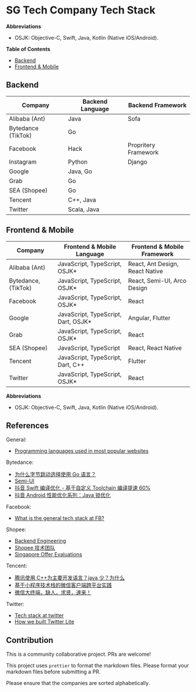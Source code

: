 # SG Tech Company Tech Stack

**Abbreviations**

- OSJK: Objective-C, Swift, Java, Kotlin (Native iOS/Android).

**Table of Contents**

- [Backend](#backend)
- [Frontend & Mobile](#frontend--mobile)

## Backend

| Company            | Backend Language | Backend Framework    |
| ------------------ | ---------------- | -------------------- |
| Alibaba (Ant)      | Java             | Sofa                 |
| Bytedance (TikTok) | Go               |                      |
| Facebook           | Hack             | Propritery Framework |
| Instagram          | Python           | Django               |
| Google             | Java, Go         |                      |
| Grab               | Go               |                      |
| SEA (Shopee)       | Go               |                      |
| Tencent            | C++, Java        |                      |
| Twitter            | Scala, Java      |                      |

## Frontend & Mobile

| Company             | Frontend & Mobile Language           | Frontend & Mobile Framework     |
| ------------------- | ------------------------------------ | ------------------------------- |
| Alibaba (Ant)       | JavaScript, TypeScript, OSJK\*       | React, Ant Design, React Native |
| Bytedance, (TikTok) | JavaScript, TypeScript, OSJK\*       | React, Semi-UI, Arco Design     |
| Facebook            | JavaScript, TypeScript, OSJK\*       | React                           |
| Google              | JavaScript, TypeScript, Dart, OSJK\* | Angular, Flutter                |
| Grab                | JavaScript, TypeScript, OSJK\*       | React                           |
| SEA (Shopee)        | JavaScript, TypeScript               | React, React Native             |
| Tencent             | JavaScript, TypeScript, Dart, C++    | Flutter                         |
| Twitter             | JavaScript, TypeScript, OSJK\*       | React                           |

**Abbreviations**

- OSJK: Objective-C, Swift, Java, Kotlin (Native iOS/Android).

## References

General:

- [Programming languages used in most popular websites](https://en.wikipedia.org/wiki/Programming_languages_used_in_most_popular_websites)

Bytedance:

- [为什么字节跳动选择使用 Go 语言？](https://www.zhihu.com/question/353085825)
- [Semi-UI](https://github.com/DouyinFE/semi-design)
- [抖音 Swift 编译优化 - 基于自定义 Toolchain 编译提速 60%](https://blog.csdn.net/ByteDanceTech/article/details/130120509?spm=1001.2014.3001.5501)
- [抖音 Android 性能优化系列：Java 锁优化](https://blog.csdn.net/ByteDanceTech/article/details/125863436?spm=1001.2014.3001.5501)

Facebook:

- [What is the general tech stack at FB?](https://www.teamblind.com/post/What-is-the-general-tech-stack-at-FB-3FgM74ir)

Shopee:

- [Backend Engineering](https://careers.shopee.sg/blog/2021/04/30/backend-engineering/)
- [Shopee 技术团队](https://segmentfault.com/u/techatshopee)
- [Singapore Offer Evaluations](https://www.teamblind.com/post/Singapore-Offer-Evaluations-bJJnmFGa)

Tencent:

- [腾讯使用 C++为主要开发语言？java 少？为什么](https://www.zhihu.com/question/30918223)
- [基于小程序技术栈的微信客户端跨平台实践](https://cloud.tencent.com/developer/article/1454496)
- [微信大终端，缺人，求贤，速来！](https://cloud.tencent.com/developer/article/1595767)

Twitter:

- [Tech stack at twitter](https://www.teamblind.com/post/Tech-stack-at-twitter-NePrdZEh)
- [How we built Twitter Lite](https://blog.twitter.com/engineering/en_us/topics/open-source/2017/how-we-built-twitter-lite)

## Contribution

This is a community collaborative project. PRs are welcome!

This project uses `prettier` to format the markdown files. Please format your markdown files before submitting a PR.

Please ensure that the companies are sorted alphabetically.

